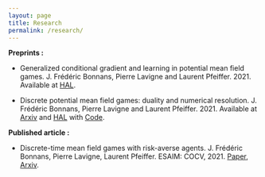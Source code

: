 ```yaml
---
layout: page
title: Research
permalink: /research/
---
```




__Preprints :__

* Generalized conditional gradient and learning in potential mean field games. J. Frédéric Bonnans, Pierre Lavigne and Laurent Pfeiffer. 2021. Available at [HAL](https://hal.archives-ouvertes.fr/hal-03341776).

* Discrete potential mean field games: duality and numerical resolution. J. Frédéric Bonnans, Pierre Lavigne and Laurent Pfeiffer. 2021. Available at [Arxiv](https://arxiv.org/abs/2106.07463) and [HAL](https://hal.inria.fr/hal-03260057) with [Code](https://lavignepierre.github.io/Potential-MFG/Introduction.html).

__Published article :__

* Discrete-time mean field games with risk-averse agents.
J.  Frédéric Bonnans, Pierre  Lavigne, Laurent  Pfeiffer.
ESAIM: COCV, 2021. [Paper](https://www.esaim-cocv.org/articles/cocv/abs/2021/02/cocv200105/cocv200105.html), [Arxiv](https://arxiv.org/abs/2005.02232).
